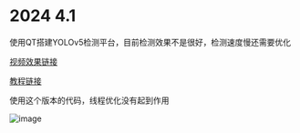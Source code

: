 


# 2024 4.1
使用QT搭建YOLOv5检测平台，目前检测效果不是很好，检测速度慢还需要优化

[视频效果链接](https://www.bilibili.com/video/BV1zm411r7vK/?vd_source=bd3a7a6340cc33e03aaa5705fff9cbb2)

[教程链接](http://www.relxdingyilang.cn/index.php/2024/04/01/qt-yolov5%e6%a3%80%e6%b5%8b%e5%b9%b3%e5%8f%b0/)

使用这个版本的代码，线程优化没有起到作用

![image](https://github.com/BAOfanTing/QT_YOLOv5/assets/69379538/9af56256-a727-4d1e-b133-dbcd6b638267)
